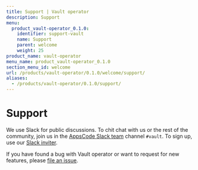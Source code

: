 ```yaml
---
title: Support | Vault operator
description: Support
menu:
  product_vault-operator_0.1.0:
    identifier: support-vault
    name: Support
    parent: welcome
    weight: 25
product_name: vault-operator
menu_name: product_vault-operator_0.1.0
section_menu_id: welcome
url: /products/vault-operator/0.1.0/welcome/support/
aliases:
  - /products/vault-operator/0.1.0/support/
---
```

# Support

We use Slack for public discussions. To chit chat with us or the rest of the community, join us in the [AppsCode Slack team](https://appscode.slack.com/messages/C8NCX6N23/details/) channel `#vault`. To sign up, use our [Slack inviter](https://slack.appscode.com/).

If you have found a bug with Vault operator or want to request for new features, please [file an issue](https://github.com/kubevault/project/issues/new).
